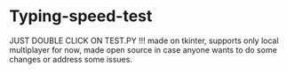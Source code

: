 # Typing-speed-test
JUST DOUBLE CLICK ON TEST.PY !!!
made on tkinter, supports only local multiplayer for now, made open source in case anyone wants to do some changes or address some issues.
